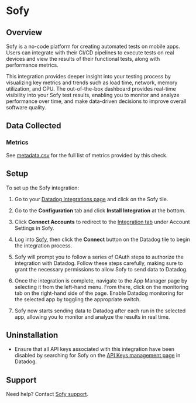 # Sofy

## Overview

Sofy is a no-code platform for creating automated tests on mobile apps. Users can integrate with their CI/CD pipelines to execute tests on real devices and view the results of their functional tests, along with performance metrics.

This integration provides deeper insight into your testing process by visualizing key metrics and trends such as load time, network, memory utilization, and CPU. The out-of-the-box dashboard provides real-time visibility into your Sofy test results, enabling you to monitor and analyze performance over time, and make data-driven decisions to improve overall software quality.

## Data Collected
### Metrics

See [metadata.csv][8] for the full list of metrics provided by this check.


## Setup
To set up the Sofy integration:

1. Go to your [Datadog Integrations page][1] and click on the Sofy tile.

2. Go to the **Configuration** tab and click **Install Integration** at the bottom.

3. Click **Connect Accounts** to redirect to the [Integration tab][3] under Account Settings in Sofy.

4. Log into [Sofy][2], then click the **Connect** button on the Datadog tile to begin the integration process.

5. Sofy will prompt you to follow a series of OAuth steps to authorize the integration with Datadog. Follow these steps carefully, making sure to grant the necessary permissions to allow Sofy to send data to Datadog.

6. Once the integration is complete, navigate to the App Manager page by selecting it from the left-hand menu. From there, click on the monitoring tab on the right-hand side of the page. Enable Datadog monitoring for the selected app by toggling the appropriate switch.

7. Sofy now starts sending data to Datadog after each run in the selected app, allowing you to monitor and analyze the results in real time.


## Uninstallation
* Ensure that all API keys associated with this integration have been disabled by searching for Sofy on the [API Keys management page][4] in Datadog.

## Support
Need help? Contact [Sofy support][5].

[1]: https://app.datadoghq.com/integrations
[2]: https://portal.sofy.ai
[3]: https://portal.sofy.ai/app/user-settings?selectedTab=integration
[4]: https://app.datadoghq.com/organization-settings/api-keys?filter=Sofy
[5]: https://support.sofy.ai/support/tickets/new
[6]: https://www.datadoghq.com/blog/sofy-mobile-tests/
[7]: https://docs.sofy.ai
[8]: https://github.com/DataDog/integrations-extras/blob/master/sofy_sofy/metadata.csv
